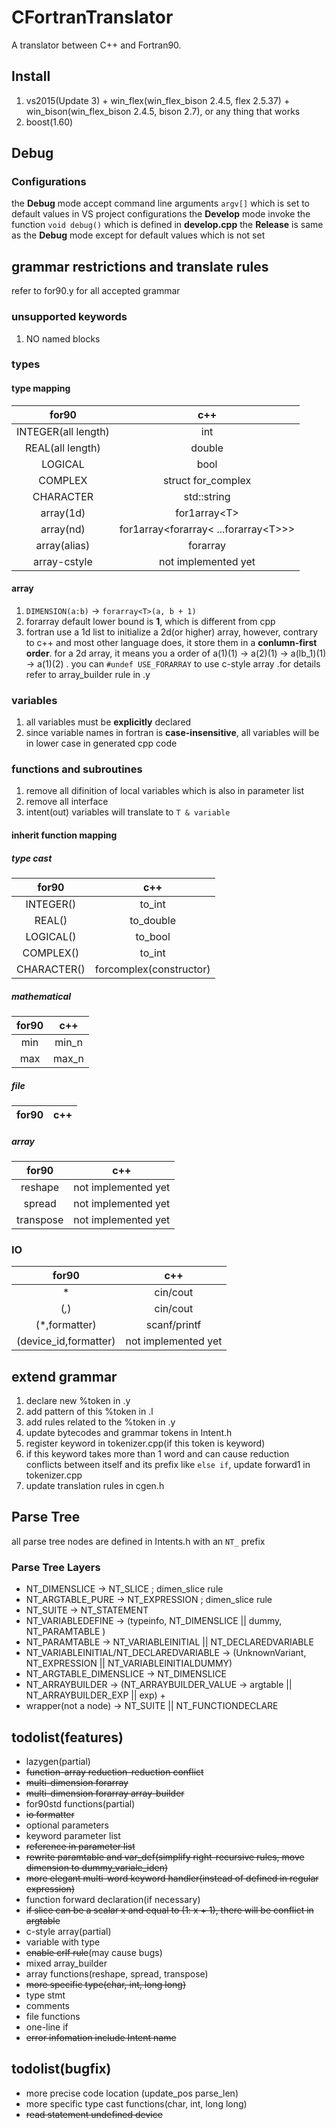 # CFortranTranslator
A translator between C++ and Fortran90.

## Install
1. vs2015(Update 3) + win_flex(win_flex_bison 2.4.5, flex 2.5.37) + win_bison(win_flex_bison 2.4.5, bison 2.7), or any thing that works
2. boost(1.60)

## Debug
### Configurations
the **Debug** mode accept command line arguments `argv[]` which is set to default values in VS project configurations
the **Develop** mode invoke the function `void debug()` which is defined in **develop.cpp**
the **Release** is same as the **Debug** mode except for default values which is not set

## grammar restrictions and translate rules
refer to for90.y for all accepted grammar
### unsupported keywords

1. NO named blocks

### types
#### type mapping

|for90|c++|
|:-:|:-:|
|INTEGER(all length)|int|
|REAL(all length)|double|
|LOGICAL|bool|
|COMPLEX|struct for_complex|
|CHARACTER|std::string|
|array(1d)|for1array&lt;T&gt;|
|array(nd)|for1array&lt;forarray&lt; ...forarray&lt;T&gt;&gt;&gt;|
|array(alias)|forarray|
|array-cstyle|not implemented yet|

#### array
1. `DIMENSION(a:b)` -> `forarray<T>(a, b + 1)`
2. forarray default lower bound is **1**, which is different from cpp
3. fortran use a 1d list to initialize a 2d(or higher) array, however, contrary to c++ and most other language does, it store them in a **conlumn-first order**. for a 2d array, it means you a order of a(1)(1) -> a(2)(1) -> a(lb_1)(1) -> a(1)(2) . you can `#undef USE_FORARRAY` to use c-style array .for details refer to array_builder rule in .y

### variables
1. all variables must be **explicitly** declared
2. since variable names in fortran is **case-insensitive**, all variables will be in lower case in generated cpp code

### functions and subroutines
1. remove all difinition of local variables which is also in parameter list
2. remove all interface
3. intent(out) variables will translate to `T & variable`

#### inherit function mapping
##### type cast
|for90|c++|
|:-:|:-:|
|INTEGER()|to_int|
|REAL()|to_double|
|LOGICAL()|to_bool|
|COMPLEX()|to_int|
|CHARACTER()|forcomplex(constructor)|

##### mathematical
|for90|c++|
|:-:|:-:|
|min|min_n|
|max|max_n|

##### file
|for90|c++|
|:-:|:-:|

##### array
|for90|c++|
|:-:|:-:|
|reshape|not implemented yet|
|spread|not implemented yet|
|transpose|not implemented yet|

### IO
|for90|c++|
|:-:|:-:|
|*|cin/cout|
|(*,*)|cin/cout|
|(*,formatter)|scanf/printf|
|(device_id,formatter)|not implemented yet|

## extend grammar
1. declare new %token in .y
2. add pattern of this %token in .l
3. add rules related to the %token in .y
4. update bytecodes and grammar tokens in Intent.h
5. register keyword in tokenizer.cpp(if this token is keyword)
6. if this keyword takes more than 1 word and can cause reduction conflicts between itself and its prefix like `else if`, update forward1 in tokenizer.cpp
7. update translation rules in cgen.h

## Parse Tree
all parse tree nodes are defined in Intents.h with an `NT_` prefix
### Parse Tree Layers
- NT_DIMENSLICE -> NT_SLICE ; dimen_slice rule
- NT_ARGTABLE_PURE -> NT_EXPRESSION ; dimen_slice rule
- NT_SUITE -> NT_STATEMENT
- NT_VARIABLEDEFINE -> (typeinfo, NT_DIMENSLICE || dummy, NT_PARAMTABLE )
- NT_PARAMTABLE -> NT_VARIABLEINITIAL || NT_DECLAREDVARIABLE
- NT_VARIABLEINITIAL/NT_DECLAREDVARIABLE -> (UnknownVariant, NT_EXPRESSION || NT_VARIABLEINITIALDUMMY)
- NT_ARGTABLE_DIMENSLICE -> NT_DIMENSLICE
- NT_ARRAYBUILDER -> (NT_ARRAYBUILDER_VALUE -> argtable || NT_ARRAYBUILDER_EXP || exp) +
- wrapper(not a node) -> NT_SUITE || NT_FUNCTIONDECLARE

## todolist(features)
- lazygen(partial)
- ~~function-array reduction-reduction conflict~~
- ~~multi-dimension forarray~~
- ~~multi-dimension forarray array-builder~~
- for90std functions(partial)
- ~~io formatter~~
- optional parameters
- keyword parameter list
- ~~reference in parameter list~~
- ~~rewrite paramtable and var_def(simplify right-recursive rules, move dimension to dummy_variale_iden)~~
- ~~more elegant multi-word keyword handler(instead of defined in regular expression)~~
- function forward declaration(if necessary)
- ~~if slice can be a scalar x and equal to (1: x + 1), there will be conflict in argtable~~
- c-style array(partial)
- variable with type
- ~~enable crlf rule~~(may cause bugs)
- mixed array_builder
- array functions(reshape, spread, transpose)
- ~~more specific type(char, int, long long)~~
- type stmt
- comments
- file functions
- one-line if
- ~~error infomation include Intent name~~

## todolist(bugfix)
- more precise code location (update_pos parse_len)
- more specific type cast functions(char, int, long long)
- ~~read statement undefined device~~